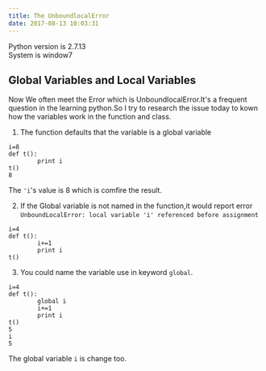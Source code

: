 ```yaml
---
title: The UnboundlocalError
date: 2017-08-13 10:03:31
---
```


Python version is 2.7.13  
System is window7

## Global Variables and Local  Variables ##

Now We often meet the Error which is UnboundlocalError.It's a frequent question in the learning python.So I try to research the issue today to kown how the variables work in the function and class.


1. The function defaults that the variable is a global variable

```
i=8  
def t():  
		print i  
t()  
8
```
The `'i`'s value is 8 which is comfire the result.

2. If the Global variable is not named in the function,it would report error `UnboundLocalError: local variable 'i' referenced before assignment`

```
i=4
def t():
		i+=1
		print i
t()
``` 

3. You could name the variable use in keyword `global`.

```
i=4
def t():
		global i
		i+=1
		print i
t()
5
i
5
```
The global variable `i` is change too.